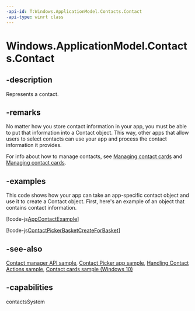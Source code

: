 ```yaml
---
-api-id: T:Windows.ApplicationModel.Contacts.Contact
-api-type: winrt class
---
```


<!-- Class syntax.
public class Contact : Windows.ApplicationModel.Contacts.IContact, Windows.ApplicationModel.Contacts.IContact2, Windows.ApplicationModel.Contacts.IContact3, Windows.ApplicationModel.Contacts.IContactName
-->

# Windows.ApplicationModel.Contacts.Contact

## -description

Represents a contact.

## -remarks

No matter how you store contact information in your app, you must be able to put that information into a Contact object. This way, other apps that allow users to select contacts can use your app and process the contact information it provides.

For info about how to manage contacts, see [Managing contact cards](https://docs.microsoft.com/previous-versions/windows/apps/dn518181(v=win.10)) and [Managing contact cards](https://docs.microsoft.com/previous-versions/windows/apps/dn518237(v=win.10)).

## -examples

This code shows how your app can take an app-specific contact object and use it to create a Contact object. First, here's an example of an object that contains contact information.

[!code-js[AppContactExample](../windows.applicationmodel.contacts.provider/code/ContactsMain/javascript/js/contactpicker.js#SnippetAppContactExample)]

[!code-js[ContactPickerBasketCreateForBasket](../windows.applicationmodel.contacts.provider/code/ContactsMain/javascript/js/contactpicker.js#SnippetContactPickerBasketCreateForBasket)]

## -see-also

[Contact manager API sample](https://go.microsoft.com/fwlink/p/?LinkID=310079), [Contact Picker app sample](https://go.microsoft.com/fwlink/p/?linkid=231575), [Handling Contact Actions sample](https://go.microsoft.com/fwlink/p/?LinkID=320151), [Contact cards sample (Windows 10)](https://go.microsoft.com/fwlink/p/?LinkId=624040)

## -capabilities

contactsSystem
